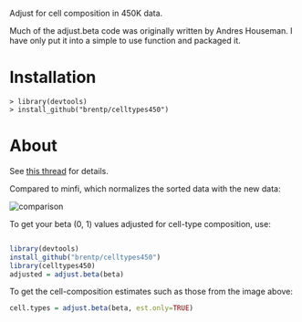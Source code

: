 Adjust for cell composition in 450K data.

Much of the adjust.beta code was originally written by Andres Houseman.
I have only put it into a simple to use function and packaged it.

Installation
============

    > library(devtools)
    > install_github("brentp/celltypes450")

About
=====

See [this thread](https://groups.google.com/forum/#!searchin/epigenomicsforum/brent/epigenomicsforum/IvON6p_hmz4/SZU9hZXsj9wJ) for details.

Compared to minfi, which normalizes the sorted data with the new data:

![comparison](https://17886685092018163118.googlegroups.com/attach/dc8fec95853d9549/ct.png?part=0.1&view=1&vt=ANaJVrFxKvcTQAoYohUVDC5okdDxOR-z5H-Q2p9vSba3kR8pmfNT7NFogl_zkYZraf7iTeDw-nMIgU1CYedBB056qcvApwexhemLEwTmBNyQeFxvwXqm-XY)


To get your beta (0, 1) values adjusted for cell-type composition, use:

```R

library(devtools)
install_github("brentp/celltypes450")
library(celltypes450)
adjusted = adjust.beta(beta)
```

To get the cell-composition estimates such as those from the image above:

```R
cell.types = adjust.beta(beta, est.only=TRUE)
```
